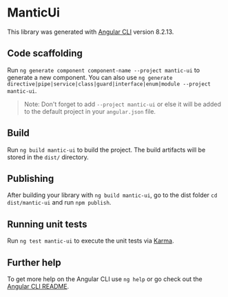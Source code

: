 # ManticUi

This library was generated with [Angular CLI](https://github.com/angular/angular-cli) version 8.2.13.

## Code scaffolding

Run `ng generate component component-name --project mantic-ui` to generate a new component. You can also use `ng generate directive|pipe|service|class|guard|interface|enum|module --project mantic-ui`.
> Note: Don't forget to add `--project mantic-ui` or else it will be added to the default project in your `angular.json` file. 

## Build

Run `ng build mantic-ui` to build the project. The build artifacts will be stored in the `dist/` directory.

## Publishing

After building your library with `ng build mantic-ui`, go to the dist folder `cd dist/mantic-ui` and run `npm publish`.

## Running unit tests

Run `ng test mantic-ui` to execute the unit tests via [Karma](https://karma-runner.github.io).

## Further help

To get more help on the Angular CLI use `ng help` or go check out the [Angular CLI README](https://github.com/angular/angular-cli/blob/master/README.md).
